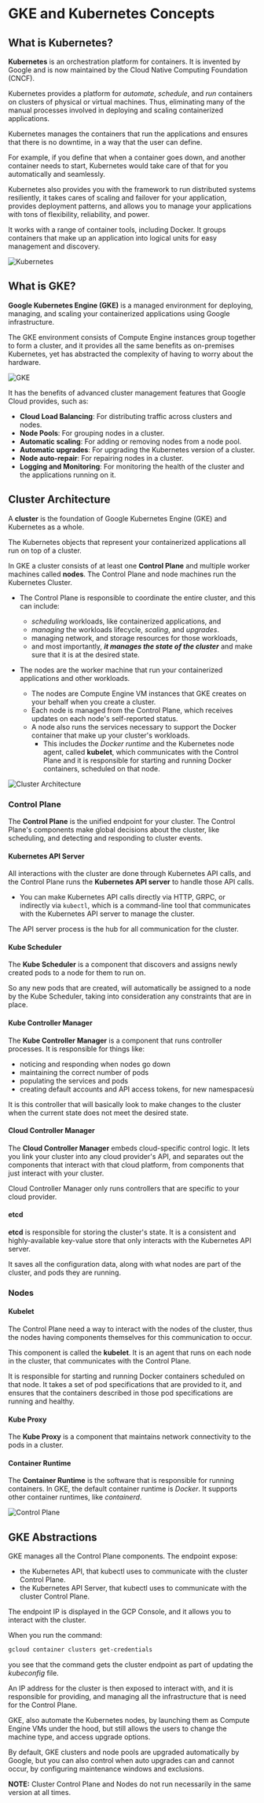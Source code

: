 # GKE and Kubernetes Concepts

## What is Kubernetes?

**Kubernetes** is an orchestration platform for containers. It is invented by Google and is now maintained by the Cloud Native Computing Foundation (CNCF).

Kubernetes provides a platform for *automate*, *schedule*, and *run* containers on clusters of physical or virtual machines. Thus, eliminating many of the manual processes involved in deploying and scaling containerized applications.

Kubernetes manages the containers that run the applications and ensures that there is no downtime, in a way that the user can define.

For example, if you define that when a container goes down, and another container needs to start, Kubernetes would take care of that for you automatically and seamlessly. 

Kubernetes also provides you with the framework to run distributed systems resiliently, it takes cares of scaling and failover for your application, provides deployment patterns, and allows you to manage your applications with tons of flexibility, reliability, and power.

It works with a range of container tools, including Docker. It groups containers that make up an application into logical units for easy management and discovery.

![Kubernetes](images/02_GKE_and_Kubernetes_Concepts_01.png)

## What is GKE?

**Google Kubernetes Engine (GKE)** is a managed environment for deploying, managing, and scaling your containerized applications using Google infrastructure.

The GKE environment consists of Compute Engine instances group together to form a cluster, and it provides all the same benefits as on-premises Kubernetes, yet has abstracted the complexity of having to worry about the hardware.

![GKE](images/02_GKE_and_Kubernetes_Concepts_02.png)

It has the benefits of advanced cluster management features that Google Cloud provides, such as:

- **Cloud Load Balancing**: For distributing traffic across clusters and nodes.
- **Node Pools**: For grouping nodes in a cluster.
- **Automatic scaling**: For adding or removing nodes from a node pool.
- **Automatic upgrades**: For upgrading the Kubernetes version of a cluster.
- **Node auto-repair**: For repairing nodes in a cluster.
- **Logging and Monitoring**: For monitoring the health of the cluster and the applications running on it.

## Cluster Architecture

A **cluster** is the foundation of Google Kubernetes Engine (GKE) and Kubernetes as a whole. 

The Kubernetes objects that represent your containerized applications all run on top of a cluster.

In GKE a cluster consists of at least one **Control Plane** and multiple worker machines called **nodes**. The Control Plane and node machines run the Kubernetes Cluster.

- The Control Plane is responsible to coordinate the entire cluster, and this can include:
  - *scheduling* workloads, like containerized applications, and 
  - *managing* the workloads lifecycle, *scaling*, and *upgrades*.
  - managing network, and storage resources for those workloads,
  - and most importantly, ***it manages the state of the cluster*** and make sure that it is at the desired state.

- The nodes are the worker machine that run your containerized applications and other workloads. 
  - The nodes are Compute Engine VM instances that GKE creates on your behalf when you create a cluster.
  - Each node is managed from the Control Plane, which receives updates on each node's self-reported status.
  - A node also runs the services necessary to support the Docker container that make up your cluster's workloads. 
    - This includes the *Docker runtime* and the Kubernetes node agent, called **kubelet**, which communicates with the Control Plane and it is responsible for starting and running Docker containers, scheduled on that node.

![Cluster Architecture](images/02_GKE_and_Kubernetes_Concepts_03.png)

### Control Plane

The **Control Plane** is the unified endpoint for your cluster. The Control Plane's components make global decisions about the cluster, like scheduling, and detecting and responding to cluster events.

#### Kubernetes API Server

All interactions with the cluster are done through Kubernetes API calls, and the Control Plane runs the **Kubernetes API server** to handle those API calls.

- You can make Kubernetes API calls directly via HTTP, GRPC, or indirectly via `kubectl`, which is a command-line tool that communicates with the Kubernetes API server to manage the cluster.

The API server process is the hub for all communication for the cluster.

#### Kube Scheduler

The **Kube Scheduler** is a component that discovers and assigns newly created pods to a node for them to run on.

So any new pods that are created, will automatically be assigned to a node by the Kube Scheduler, taking into consideration any constraints that are in place.

#### Kube Controller Manager

The **Kube Controller Manager** is a component that runs controller processes. It is responsible for things like:

- noticing and responding when nodes go down
- maintaining the correct number of pods
- populating the services and pods
- creating default accounts and API access tokens, for new namespacesù

It is this controller that will basically look to make changes to the cluster when the current state does not meet the desired state.

#### Cloud Controller Manager

The **Cloud Controller Manager** embeds cloud-specific control logic. It lets you link your cluster into any cloud provider's API, and separates out the components that interact with that cloud platform, from components that just interact with your cluster.

Cloud Controller Manager only runs controllers that are specific to your cloud provider.

#### etcd

**etcd** is responsible for storing the cluster's state. It is a consistent and highly-available key-value store that only interacts with the Kubernetes API server.

It saves all the configuration data, along with what nodes are part of the cluster, and pods they are running.

### Nodes

#### Kubelet

The Control Plane need a way to interact with the nodes of the cluster, thus the nodes having components themselves for this communication to occur.

This component is called the **kubelet**. It is an agent that runs on each node in the cluster, that communicates with the Control Plane.

It is responsible for starting and running Docker containers scheduled on that node. It takes a set of pod specifications that are provided to it, and ensures that the containers described in those pod specifications are running and healthy.

#### Kube Proxy

The **Kube Proxy** is a component that maintains network connectivity to the pods in a cluster.

#### Container Runtime

The **Container Runtime** is the software that is responsible for running containers. In GKE, the default container runtime is *Docker*. It supports other container runtimes, like *containerd*.


![Control Plane](images/02_GKE_and_Kubernetes_Concepts_04.png)

## GKE Abstractions

GKE manages all the Control Plane components. The endpoint expose:

- the Kubernetes API, that kubectl uses to communicate with the cluster Control Plane.
- the Kubernetes API Server, that kubectl uses to communicate with the cluster Control Plane.

The endpoint IP is displayed in the GCP Console, and it allows you to interact with the cluster.

When you run the command:

```bash
gcloud container clusters get-credentials
```

you see that the command gets the cluster endpoint as part of updating the *kubeconfig* file.

An IP address for the cluster is then exposed to interact with, and it is responsible for providing, and managing all the infrastructure that is need for the Control Plane.

GKE, also automate the Kubernetes nodes, by launching them as Compute Engine VMs under the hood, but still allows the users to change the machine type, and access upgrade options.

By default, GKE clusters and node pools are upgraded automatically by Google, but you can also control when auto upgrades can and cannot occur, by configuring maintenance windows and exclusions.

**NOTE:** Cluster Control Plane and Nodes do not run necessarily in the same version at all times. 